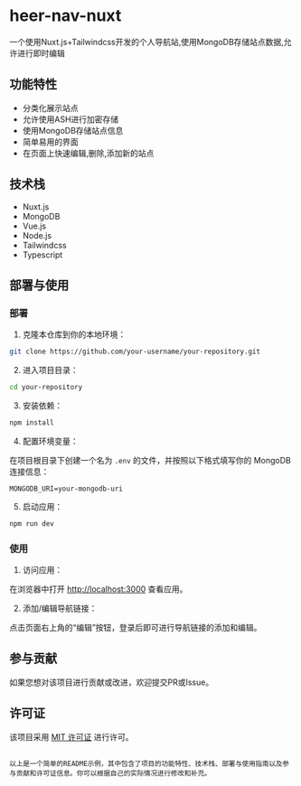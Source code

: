 # heer-nav-nuxt

一个使用Nuxt.js+Tailwindcss开发的个人导航站,使用MongoDB存储站点数据,允许进行即时编辑

## 功能特性

- 分类化展示站点
- 允许使用ASH进行加密存储
- 使用MongoDB存储站点信息
- 简单易用的界面
- 在页面上快速编辑,删除,添加新的站点

## 技术栈

- Nuxt.js
- MongoDB
- Vue.js
- Node.js
- Tailwindcss
- Typescript



## 部署与使用

### 部署

1. 克隆本仓库到你的本地环境：

```bash
git clone https://github.com/your-username/your-repository.git
```

2. 进入项目目录：

```bash
cd your-repository
```

3. 安装依赖：

```bash
npm install
```

4. 配置环境变量：

在项目根目录下创建一个名为 `.env` 的文件，并按照以下格式填写你的 MongoDB 连接信息：

```
MONGODB_URI=your-mongodb-uri
```

5. 启动应用：

```bash
npm run dev
```

### 使用

1. 访问应用：

在浏览器中打开 [http://localhost:3000](http://localhost:3000) 查看应用。

2. 添加/编辑导航链接：

点击页面右上角的“编辑”按钮，登录后即可进行导航链接的添加和编辑。

## 参与贡献

如果您想对该项目进行贡献或改进，欢迎提交PR或Issue。

## 许可证

该项目采用 [MIT 许可证](LICENSE) 进行许可。
```

以上是一个简单的README示例，其中包含了项目的功能特性、技术栈、部署与使用指南以及参与贡献和许可证信息。你可以根据自己的实际情况进行修改和补充。